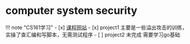 # computer system security



!!! note "CS161学习" 
    - [x] [课程网站](https://su21.cs161.org/)
    - [x] project1 主要是一些溢出攻击的训练，实操了查汇编和写脚本，无需测试程序
    - [ ] project2 未完成 需要学习go基础